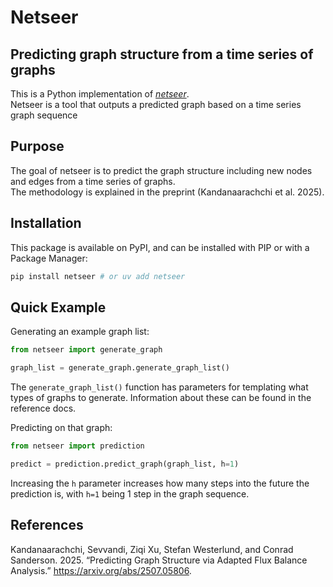 # Netseer

## Predicting graph structure from a time series of graphs

This is a Python implementation of [*netseer*](https://arxiv.org/abs/2507.05806).  
Netseer is a tool that outputs a predicted graph based on a time series graph sequence

## Purpose

The goal of netseer is to predict the graph structure including new nodes and edges from a time series of graphs.  
The methodology is explained in the preprint (Kandanaarachchi et al. 2025).

## Installation

This package is available on PyPI, and can be installed with PIP or with a Package Manager:

``` Bash
pip install netseer # or uv add netseer
```

## Quick Example

Generating an example graph list:

``` Python
from netseer import generate_graph

graph_list = generate_graph.generate_graph_list()
```

The `generate_graph_list()` function has parameters for templating what types of graphs to generate. Information about these can be found in the reference docs.

Predicting on that graph:

``` Python
from netseer import prediction

predict = prediction.predict_graph(graph_list, h=1)
```

Increasing the `h` parameter increases how many steps into the future the prediction is, with `h=1` being 1 step in the graph sequence.

## References

Kandanaarachchi, Sevvandi, Ziqi Xu, Stefan Westerlund, and Conrad Sanderson. 2025.
  “Predicting Graph Structure via Adapted Flux Balance Analysis.” <https://arxiv.org/abs/2507.05806>.

